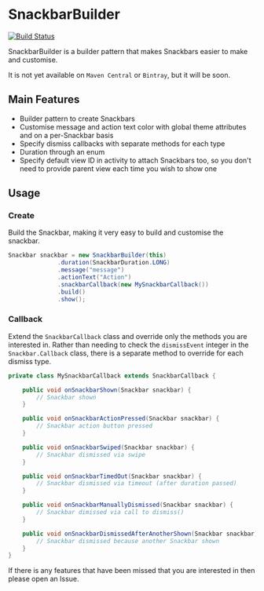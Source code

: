 # SnackbarBuilder

[![Build Status](https://travis-ci.org/andrewlord1990/SnackbarBuilder.svg?branch=master)](https://travis-ci.org/andrewlord1990/SnackbarBuilder)

SnackbarBuilder is a builder pattern that makes Snackbars easier to make and customise.

It is not yet available on `Maven Central` or `Bintray`, but it will be soon.

## Main Features

- Builder pattern to create Snackbars
- Customise message and action text color with global theme attributes and on a per-Snackbar basis
- Specify dismiss callbacks with separate methods for each type
- Duration through an enum
- Specify default view ID in activity to attach Snackbars too, so you don't need to provide parent view each time you wish to show one


## Usage

### Create

Build the Snackbar, making it very easy to build and customise the snackbar.

```java
Snackbar snackbar = new SnackbarBuilder(this)
              .duration(SnackbarDuration.LONG)
              .message("message")
              .actionText("Action")
              .snackbarCallback(new MySnackbarCallback())
              .build()
              .show();
```

### Callback

Extend the `SnackbarCallback` class and override only the methods you are interested in. Rather than needing to check the `dismissEvent` integer in the `Snackbar.Callback` class, there is a separate method to override for each dismiss type.

```java
private class MySnackbarCallback extends SnackbarCallback {

    public void onSnackbarShown(Snackbar snackbar) {
        // Snackbar shown
    }

    public void onSnackbarActionPressed(Snackbar snackbar) {
        // Snackbar action button pressed
    }

    public void onSnackbarSwiped(Snackbar snackbar) {
        // Snackbar dismissed via swipe
    }

    public void onSnackbarTimedOut(Snackbar snackbar) {
        // Snackbar dismissed via timeout (after duration passed)
    }

    public void onSnackbarManuallyDismissed(Snackbar snackbar) {
        // Snackbar dimissed via call to dismiss()
    }

    public void onSnackbarDismissedAfterAnotherShown(Snackbar snackbar) {
        // Snackbar dismissed because another Snackbar shown
    }
}
```

If there is any features that have been missed that you are interested in then please open an Issue.
